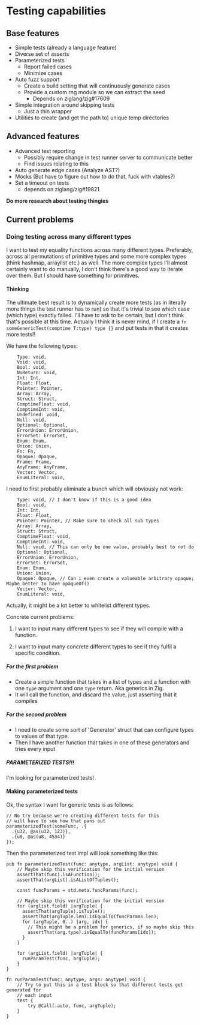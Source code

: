 # Testing capabilities

## Base features

- Simple tests (already a language feature)
- Diverse set of asserts
- Parameterized tests
  - Report failed cases
  - Minimize cases
- Auto fuzz support
  - Create a build setting that will continuously generate cases
  - Provide a custom rng module so we can extract the seed
    - Depends on ziglang/zig#17609
- Simple integration around skipping tests
  - Just a thin wrapper
- Utilities to create (and get the path to) unique temp directories

## Advanced features

- Advanced test reporting
  - Possibly require change in test runner server to communicate better
  - Find issues relating to this
- Auto generate edge cases (Analyze AST?)
- Mocks (But have to figure out how to do that, fuck with vtables?)
- Set a timeout on tests
  - depends on ziglang/zig#19821

**Do more research about testing thingies**

## Current problems

### Doing testing across many different types

I want to test my equality functions across many different types. Preferably, across all permutations of primitive types and some more complex types (think hashmap, arraylist etc.) as well. The more complex types I'll almost certainly want to do manually, I don't think there's a good way to iterate over them. But I should have something for primitives.

#### Thinking

The ultimate best result is to dynamically create more tests (as in literally more things the test runner has to run) so that it's trivial to see which case (which type) exactly failed. I'll have to ask to be certain, but I don't think that's possible at this time. Actually I think it is never mind, if I create a `fn someGenericTest(comptime T:type) type {}` and put tests in that it creates more tests!!

We have the following types:

```
    Type: void,
    Void: void,
    Bool: void,
    NoReturn: void,
    Int: Int,
    Float: Float,
    Pointer: Pointer,
    Array: Array,
    Struct: Struct,
    ComptimeFloat: void,
    ComptimeInt: void,
    Undefined: void,
    Null: void,
    Optional: Optional,
    ErrorUnion: ErrorUnion,
    ErrorSet: ErrorSet,
    Enum: Enum,
    Union: Union,
    Fn: Fn,
    Opaque: Opaque,
    Frame: Frame,
    AnyFrame: AnyFrame,
    Vector: Vector,
    EnumLiteral: void,
```

I need to first probably eliminate a bunch which will obviously not work:

```
    Type: void, // I don't know if this is a good idea
    Bool: void,
    Int: Int,
    Float: Float,
    Pointer: Pointer, // Make sure to check all sub types
    Array: Array,
    Struct: Struct,
    ComptimeFloat: void,
    ComptimeInt: void,
    Null: void, // This can only be one value, probably best to not do
    Optional: Optional,
    ErrorUnion: ErrorUnion,
    ErrorSet: ErrorSet,
    Enum: Enum,
    Union: Union,
    Opaque: Opaque, // Can i even create a valueable arbitrary opaque; Maybe better to have opaqueOf()
    Vector: Vector,
    EnumLiteral: void,
```

Actually, it might be a lot better to whitelist different types.

Concrete current problems:

1. I want to input many different types to see if they will compile with a function.

2. I want to input many concrete different types to see if they fulfil a specific condition.

##### For the first problem

- Create a simple function that takes in a list of types and a function with one `type` argument and one `type` return. Aka generics in Zig.
- It will call the function, and discard the value, just asserting that it compiles

##### For the second problem

- I need to create some sort of 'Generator' struct that can configure types to values of that type.
- Then I have another function that takes in one of these generators and tries every input

##### PARAMETERIZED TESTS!!!

I'm looking for parameterized tests!

#### Making parameterized tests

Ok, the syntax I want for generic tests is as follows:

```zig
// No try because we're creating different tests for this
// will have to see how that pans out
parameterizedTest(someFunc, .{
  .{u32, @as(u32, 123)},
  .{u8, @as(u8, 4534)}
});
```

Then the parameterized test impl will look something like this:

```zig
pub fn parameterizedTest(func: anytype, argList: anytype) void {
    // Maybe skip this verification for the initial version
    assertThat(func).isAFunction();
    assertThat(argList).isAListOfTuples();

    const funcParams = std.meta.funcParams(func);

    // Maybe skip this verification for the initial version
    for (arglist.field) |argTuple| {
      assertThat(argTuple).isTuple();
      assertThat(argTuple.len).isEqualTo(funcParams.len);
      for (argTuple, 0..) |arg, idx| {
        // This might be a problem for generics, if so maybe skip this
        assertThat(arg.type).isEqualTo(funcParams[idx]);
      }
    }

    for (argList.field) |argTuple| {
      runParamTest(func, argTuple);
    }
}

fn runParamTest(func: anytype, args: anytype) void {
    // Try to put this in a test block so that different tests get generated for
    // each input
    test {
        try @Call(.auto, func, argTuple);
    }
}
```
